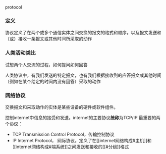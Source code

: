 protocol
### 定义
协议定义了在两个或多个通信实体之间交换的报文的格式和顺序，以及报文发送和（或）接收一条报文或其他时间所采取的动作

### 人类活动类比
试想两个人交流的过程，如何提问如何回答

人类协议中，有我们发送的特定报文，也有我们根据接收到的应答报文或其他时间（例如在某个给定的时间内没有回答）采取的动作

### 网络协议
交换报文和采取动作的实体是某些设备的硬件或软件组件。

控制internet中信息的接受和发送。internet的主要协议**统称**为TCP/IP
最重要的两个协议：
- TCP
	Transmission Control Protocol，传输控制协议
- IP
	Internet Protocol， 网际协议。定义了在[[internet网络构成#主机]]和[[internet网络构成#端系统]]之间发送和接收的[[#分组]]格式